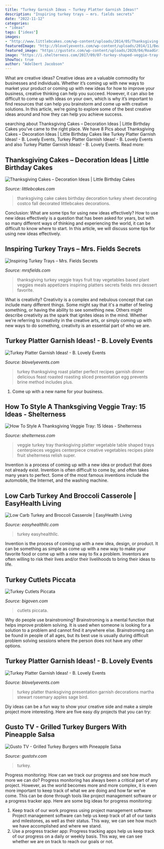 ```yaml
---
title: "Turkey Garnish Ideas ~ Turkey Platter Garnish Ideas!"
description: "Inspiring turkey trays – mrs. fields secrets"
date: "2022-11-12"
categories:
- "ideas"
tags: ["ideas"]
images:
- "http://www.littlebcakes.com/wp-content/uploads/2014/05/Thanksgiving-Cake.jpg"
featuredImage: "http://blovelyevents.com/wp-content/uploads/2014/11/Beautful-Thanksgiving-Turkey-Presentation.jpg"
featured_image: "https://gustotv.com/wp-content/uploads/2020/04/RoadGrill_1010_Grilled-Turkey-Burgers-with-Pineapple-Salsa-scaled.jpg"
image: "https://i.shelterness.com/2017/09/07-turkey-shaped-veggie-tray-can-be-a-centerpiece-on-the-table.jpg"
ShowToc: true
author: "Adelbert Jacobson"
---
```



What are creative ideas?
Creative ideas are a valuable commodity for businesses and individuals. Whether it’s coming up with new ways to market your product or coming up with new ideas for how to improve your business, creative thinking can help you succeed. However, it can also be difficult to come up with ideas on your own, which is why it’s important to find resources that can help you brainstorm and come up with creative solutions. In this article, we’re going to explore some of the best creative ideas around and how they can help you achieve success.

	

		
searching about Thanksgiving Cakes – Decoration Ideas | Little Birthday Cakes you've came to the right place. We have 8 Pics about Thanksgiving Cakes – Decoration Ideas | Little Birthday Cakes like Turkey Platter Garnish Ideas! - B. Lovely Events, Turkey Platter Garnish Ideas! - B. Lovely Events and also Turkey Platter Garnish Ideas! - B. Lovely Events. Read more:
		
    
## Thanksgiving Cakes – Decoration Ideas | Little Birthday Cakes

<img loading=lazy src="http://www.littlebcakes.com/wp-content/uploads/2014/05/Thanksgiving-Cake.jpg" onerror="this.onerror=null;this.src='https://tse1.mm.bing.net/th?id=OIP.pJttoQPDSeY5omAcO_Vc7AHaFj&amp;pid=15.1';" alt="Thanksgiving Cakes – Decoration Ideas | Little Birthday Cakes">

_Source: littlebcakes.com_

>thanksgiving cake cakes birthday decoration turkey sheet decorating costco fall decorated littlebcakes decorations. 

	

Conclusion: What are some tips for using new ideas effectively?
How to use new ideas effectively is a question that has been asked for years, but with so many different ways of thinking and experiencing the world, it can be difficult to know where to start. In this article, we will discuss some tips for using new ideas effectively.

    
## Inspiring Turkey Trays – Mrs. Fields Secrets

<img loading=lazy src="http://media-cache-ec0.pinimg.com/736x/7e/42/5e/7e425eecd434ba658c0cbe6b41188778.jpg" onerror="this.onerror=null;this.src='https://tse2.mm.bing.net/th?id=OIP.Ua9PwYmfpHpSfrY6GJ3QqAHaHa&amp;pid=15.1';" alt="Inspiring Turkey Trays – Mrs. Fields Secrets">

_Source: mrsfields.com_

>thanksgiving turkey veggie trays fruit tray vegetables based plant veggies meals appetizers inspiring platters secrets fields mrs dessert favorite. 

	

What is creativity?
Creativity is a complex and nebulous concept that can include many different things. Some might say that it's a matter of feeling something, or having the ability to see something new. Others might describe creativity as the spark that ignites ideas in the mind. Whether we're referring to creativity in the creative arts, or simply coming up with new ways to do something, creativity is an essential part of who we are.

    
## Turkey Platter Garnish Ideas! - B. Lovely Events

<img loading=lazy src="https://i2.wp.com/blovelyevents.com/wp-content/uploads/2014/11/Beautifully-presented-Turkey-for-Thanksgiving.jpg" onerror="this.onerror=null;this.src='https://tse4.mm.bing.net/th?id=OIP.SKybPph8yEyVC0EKZiolfQHaLE&amp;pid=15.1';" alt="Turkey Platter Garnish Ideas! - B. Lovely Events">

_Source: blovelyevents.com_

>turkey thanksgiving roast platter perfect recipes garnish dinner delicious feast roasted roasting sliced presentation egg prevents brine method includes plus. 

	

1. Come up with a new name for your business.

    
## How To Style A Thanksgiving Veggie Tray: 15 Ideas - Shelterness

<img loading=lazy src="https://i.shelterness.com/2017/09/07-turkey-shaped-veggie-tray-can-be-a-centerpiece-on-the-table.jpg" onerror="this.onerror=null;this.src='https://tse1.mm.bing.net/th?id=OIP.7Swcu7SRgG36htQytv0qhwHaJ5&amp;pid=15.1';" alt="How To Style A Thanksgiving Veggie Tray: 15 Ideas - Shelterness">

_Source: shelterness.com_

>veggie turkey tray thanksgiving platter vegetable table shaped trays centerpieces veggies centerpiece creative vegetables recipes plate fruit shelterness relish super. 

	

Invention is a process of coming up with a new idea or product that does not already exist. Invention is often difficult to come by, and often takes many years to perfect. Some of the most famous inventions include the automobile, the Internet, and the washing machine.

    
## Low Carb Turkey And Broccoli Casserole | EasyHealth Living

<img loading=lazy src="https://easyhealthllc.com/wp-content/uploads/2020/11/Low-Carb-Turkey-Broccoli-Casserole-3.jpg" onerror="this.onerror=null;this.src='https://tse3.mm.bing.net/th?id=OIP.5JgCoNi5Ft4awqom1lcBdAHaLH&amp;pid=15.1';" alt="Low Carb Turkey and Broccoli Casserole | EasyHealth Living">

_Source: easyhealthllc.com_

>turkey easyhealthllc. 

	

Invention is the process of coming up with a new idea, design, or product. It can be something as simple as come up with a new way to make your favorite food or come up with a new way to fix a problem. Inventors are often willing to risk their lives and/or their livelihoods to bring their ideas to life.

    
## Turkey Cutlets Piccata

<img loading=lazy src="https://bigoven-res.cloudinary.com/image/upload/t_recipe-1280/turkey-cutlets-piccata-2.jpg" onerror="this.onerror=null;this.src='https://tse4.mm.bing.net/th?id=OIP.QRR_qU_acoV6OdcKIUKi_AHaHa&amp;pid=15.1';" alt="Turkey Cutlets Piccata">

_Source: bigoven.com_

>cutlets piccata. 

	

Why do people use brainstroming?
Brainstroming is a mental function that helps improve problem solving. It is used when someone is looking for a solution to a problem and cannot find it anywhere else. Brainstroming can be found in people of all ages, but its best use is usually during difficult problem solving sessions where the person does not have any other options.

    
## Turkey Platter Garnish Ideas! - B. Lovely Events

<img loading=lazy src="http://blovelyevents.com/wp-content/uploads/2014/11/Beautful-Thanksgiving-Turkey-Presentation.jpg" onerror="this.onerror=null;this.src='https://tse1.mm.bing.net/th?id=OIP.ydQczEFtmxc89Pxjuh4F_QHaJQ&amp;pid=15.1';" alt="Turkey Platter Garnish Ideas! - B. Lovely Events">

_Source: blovelyevents.com_

>turkey platter thanksgiving presentation garnish decorations martha stewart rosemary apples sage bird. 

	

Diy ideas can be a fun way to show your creative side and make a simple project more interesting. Here are five easy diy projects that you can try: 

    
## Gusto TV - Grilled Turkey Burgers With Pineapple Salsa

<img loading=lazy src="https://gustotv.com/wp-content/uploads/2020/04/RoadGrill_1010_Grilled-Turkey-Burgers-with-Pineapple-Salsa-scaled.jpg" onerror="this.onerror=null;this.src='https://tse2.mm.bing.net/th?id=OIP.2zhJtLNQTFzfzajKs_fe4QHaLE&amp;pid=15.1';" alt="Gusto TV - Grilled Turkey Burgers with Pineapple Salsa">

_Source: gustotv.com_

>turkey. 

	

Progress monitoring: How can we track our progress and see how much more we can do?
Progress monitoring has always been a critical part of any project. However, as the world becomes more and more complex, it is even more important to keep track of what we are doing and how far we've come. This can be done through tools like project management software or a progress tracker app. Here are some big ideas for progress monitoring: 
1. Keep track of our work progress using project management software: Project management software can help us keep track of all of our tasks and milestones, as well as their status. This way, we can see how much we have accomplished and where we stand. 
2. Use a progress tracker app: Progress tracking apps help us keep track of our progress on a daily or weekly basis. This way, we can see whether we are on track to reach our goals or not. 


